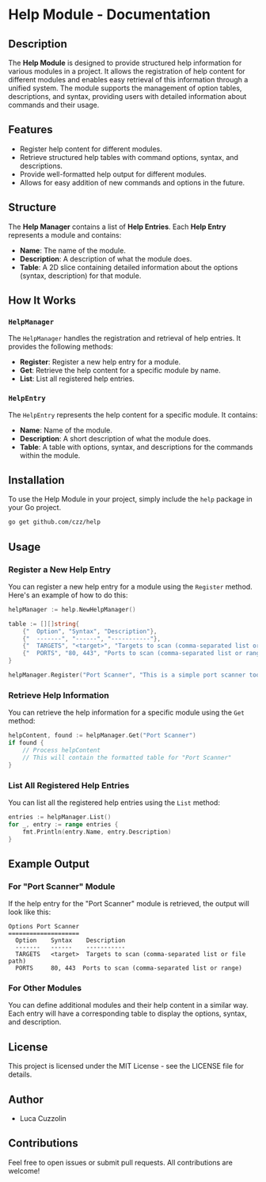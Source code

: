 
# Help Module - Documentation

## Description
The **Help Module** is designed to provide structured help information for various modules in a project. It allows the registration of help content for different modules and enables easy retrieval of this information through a unified system. The module supports the management of option tables, descriptions, and syntax, providing users with detailed information about commands and their usage.

## Features
- Register help content for different modules.
- Retrieve structured help tables with command options, syntax, and descriptions.
- Provide well-formatted help output for different modules.
- Allows for easy addition of new commands and options in the future.

## Structure
The **Help Manager** contains a list of **Help Entries**. Each **Help Entry** represents a module and contains:
- **Name**: The name of the module.
- **Description**: A description of what the module does.
- **Table**: A 2D slice containing detailed information about the options (syntax, description) for that module.

## How It Works

### `HelpManager`
The `HelpManager` handles the registration and retrieval of help entries. It provides the following methods:
- **Register**: Register a new help entry for a module.
- **Get**: Retrieve the help content for a specific module by name.
- **List**: List all registered help entries.

### `HelpEntry`
The `HelpEntry` represents the help content for a specific module. It contains:
- **Name**: Name of the module.
- **Description**: A short description of what the module does.
- **Table**: A table with options, syntax, and descriptions for the commands within the module.

## Installation
To use the Help Module in your project, simply include the `help` package in your Go project.

```bash
go get github.com/czz/help
```

## Usage

### Register a New Help Entry
You can register a new help entry for a module using the `Register` method. Here's an example of how to do this:

```go
helpManager := help.NewHelpManager()

table := [][]string{
    {"  Option", "Syntax", "Description"},
    {"  -------", "------", "-----------"},
    {"  TARGETS", "<target>", "Targets to scan (comma-separated list or file path)"},
    {"  PORTS", "80, 443", "Ports to scan (comma-separated list or range)"},
}

helpManager.Register("Port Scanner", "This is a simple port scanner tool.", table)
```

### Retrieve Help Information
You can retrieve the help information for a specific module using the `Get` method:

```go
helpContent, found := helpManager.Get("Port Scanner")
if found {
    // Process helpContent
    // This will contain the formatted table for "Port Scanner"
}
```

### List All Registered Help Entries
You can list all the registered help entries using the `List` method:

```go
entries := helpManager.List()
for _, entry := range entries {
    fmt.Println(entry.Name, entry.Description)
}
```

## Example Output

### For "Port Scanner" Module
If the help entry for the "Port Scanner" module is retrieved, the output will look like this:

```
Options Port Scanner
====================
  Option    Syntax    Description
  -------   ------    -----------
  TARGETS   <target>  Targets to scan (comma-separated list or file path)
  PORTS     80, 443  Ports to scan (comma-separated list or range)
```

### For Other Modules
You can define additional modules and their help content in a similar way. Each entry will have a corresponding table to display the options, syntax, and description.

## License
This project is licensed under the MIT License - see the LICENSE file for details.

## Author
- Luca Cuzzolin

## Contributions
Feel free to open issues or submit pull requests. All contributions are welcome!
